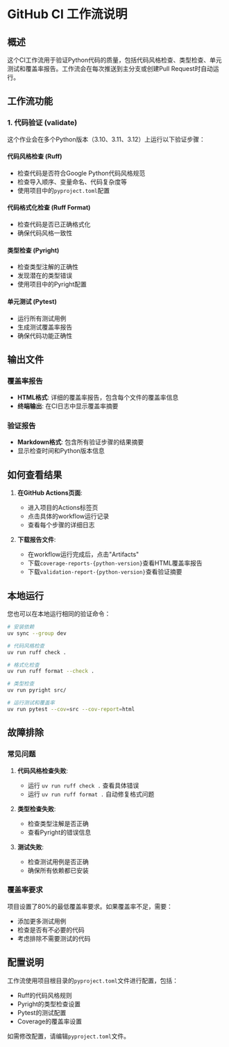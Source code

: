 # GitHub CI 工作流说明

## 概述

这个CI工作流用于验证Python代码的质量，包括代码风格检查、类型检查、单元测试和覆盖率报告。工作流会在每次推送到主分支或创建Pull Request时自动运行。

## 工作流功能

### 1. 代码验证 (validate)

这个作业会在多个Python版本（3.10、3.11、3.12）上运行以下验证步骤：

#### 代码风格检查 (Ruff)

- 检查代码是否符合Google Python代码风格规范
- 检查导入顺序、变量命名、代码复杂度等
- 使用项目中的`pyproject.toml`配置

#### 代码格式化检查 (Ruff Format)

- 检查代码是否已正确格式化
- 确保代码风格一致性

#### 类型检查 (Pyright)

- 检查类型注解的正确性
- 发现潜在的类型错误
- 使用项目中的Pyright配置

#### 单元测试 (Pytest)

- 运行所有测试用例
- 生成测试覆盖率报告
- 确保代码功能正确性

## 输出文件

### 覆盖率报告

- **HTML格式**: 详细的覆盖率报告，包含每个文件的覆盖率信息
- **终端输出**: 在CI日志中显示覆盖率摘要

### 验证报告

- **Markdown格式**: 包含所有验证步骤的结果摘要
- 显示检查时间和Python版本信息

## 如何查看结果

1. **在GitHub Actions页面**:
   - 进入项目的Actions标签页
   - 点击具体的workflow运行记录
   - 查看每个步骤的详细日志

2. **下载报告文件**:
   - 在workflow运行完成后，点击"Artifacts"
   - 下载`coverage-reports-{python-version}`查看HTML覆盖率报告
   - 下载`validation-report-{python-version}`查看验证摘要

## 本地运行

您也可以在本地运行相同的验证命令：

```bash
# 安装依赖
uv sync --group dev

# 代码风格检查
uv run ruff check .

# 格式化检查
uv run ruff format --check .

# 类型检查
uv run pyright src/

# 运行测试和覆盖率
uv run pytest --cov=src --cov-report=html
```

## 故障排除

### 常见问题

1. **代码风格检查失败**:
   - 运行 `uv run ruff check .` 查看具体错误
   - 运行 `uv run ruff format .` 自动修复格式问题

2. **类型检查失败**:
   - 检查类型注解是否正确
   - 查看Pyright的错误信息

3. **测试失败**:
   - 检查测试用例是否正确
   - 确保所有依赖都已安装

### 覆盖率要求

项目设置了80%的最低覆盖率要求。如果覆盖率不足，需要：

- 添加更多测试用例
- 检查是否有不必要的代码
- 考虑排除不需要测试的代码

## 配置说明

工作流使用项目根目录的`pyproject.toml`文件进行配置，包括：

- Ruff的代码风格规则
- Pyright的类型检查设置
- Pytest的测试配置
- Coverage的覆盖率设置

如需修改配置，请编辑`pyproject.toml`文件。
